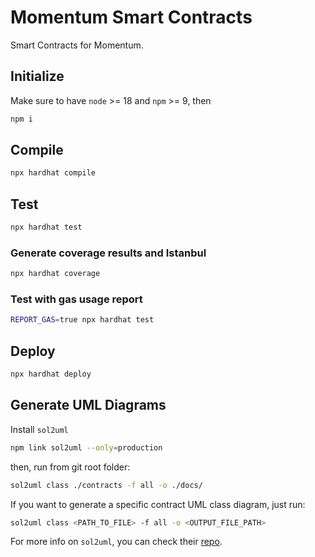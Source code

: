 # Momentum Smart Contracts
Smart Contracts for Momentum.
## Initialize
Make sure to have `node` >= 18 and `npm` >= 9, then
```sh
npm i
```
## Compile
```sh
npx hardhat compile
```
## Test
```sh
npx hardhat test
```
### Generate coverage results and Istanbul 
```sh
npx hardhat coverage
```

### Test with gas usage report
```sh
REPORT_GAS=true npx hardhat test
```

## Deploy
```sh
npx hardhat deploy
```

## Generate UML Diagrams
Install `sol2uml`
```sh
npm link sol2uml --only=production
```

then, run from git root folder:
```sh
sol2uml class ./contracts -f all -o ./docs/
```

If you want to generate a specific contract UML class diagram, just run:
```sh
sol2uml class <PATH_TO_FILE> -f all -o <OUTPUT_FILE_PATH>
```

For more info on `sol2uml`, you can check their [repo](https://github.com/naddison36/sol2uml).